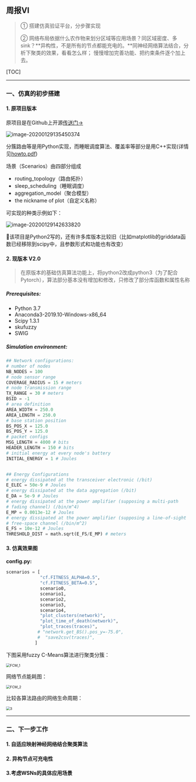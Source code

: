 ## 周报Ⅵ



> ① 搭建仿真验证平台，分步骤实现
>
> ② 网络布局依据什么农作物来划分区域等应用场景？同区域密度、多sink？**异构性，不是所有的节点都能充电的。**同神经网络算法结合，分析下聚类的效果，看看怎么样； 慢慢增加完善功能、把约束条件逐个加上去。



[TOC]



---



### 一、仿真的初步搭建



#### 1. 原项目版本

原项目是在Github上开源[传送门->]( https://github.com/darolt/wsn )

![image-20200129135450374](C:\Users\cyy\AppData\Roaming\Typora\typora-user-images\image-20200129135450374.png)

分簇路由等是用Python实现，而睡眠调度算法、覆盖率等部分是用C++实现(详情见[howto.pdf]( https://github.com/HenryChen1/wsn/blob/master/howto.pdf ))

场景（Scenarios）由四部分组成

- routing_topology（路由拓扑）
- sleep_scheduling（睡眠调度）
- aggregation_model（聚合模型）
- the nickname of  plot（自定义名称）

可实现的种类示例如下：

![image-20200129142633820](C:\Users\cyy\AppData\Roaming\Typora\typora-user-images\image-20200129142633820.png)



🚩该项目是Python2写的，还有许多库版本比较旧（比如matplotlib的griddata函数已经移除到scipy中，且参数形式和功能也有改变）



#### 2. 现版本 V2.0

> 在原版本的基础仿真算法功能上，将python2改成python3（为了配合Pytorch），算法部分基本没有增加和修改，只修改了部分库函数和属性名称



##### Prerequisites:

- Python 3.7
- Anaconda3-2019.10-Windows-x86_64 
- Scipy 1.3.1
- skufuzzy
- SWIG



##### Simulation environment:

```python
## Network configurations:
# number of nodes
NB_NODES = 100
# node sensor range
COVERAGE_RADIUS = 15 # meters 
# node transmission range
TX_RANGE = 30 # meters
BSID = -1
# area definition
AREA_WIDTH = 250.0
AREA_LENGTH = 250.0
# base station position
BS_POS_X = 125.0
BS_POS_Y = 125.0
# packet configs
MSG_LENGTH = 4000 # bits
HEADER_LENGTH = 150 # bits
# initial energy at every node's battery
INITIAL_ENERGY = 1 # Joules


## Energy Configurations
# energy dissipated at the transceiver electronic (/bit)
E_ELEC = 50e-9 # Joules
# energy dissipated at the data aggregation (/bit)
E_DA = 5e-9 # Joules
# energy dissipated at the power amplifier (supposing a multi-path
# fading channel) (/bin/m^4)
E_MP = 0.0013e-12 # Joules
# energy dissipated at the power amplifier (supposing a line-of-sight
# free-space channel (/bin/m^2)
E_FS = 10e-12 # Joules
THRESHOLD_DIST = math.sqrt(E_FS/E_MP) # meters
```



#### 3. 仿真效果图

**config.py:**

```python
scenarios = [
             "cf.FITNESS_ALPHA=0.5",
             "cf.FITNESS_BETA=0.5",
             scenario0,
             scenario1,
             scenario2,
             scenario3,
             scenario4,
             "plot_clusters(network)",
             "plot_time_of_death(network)",
             "plot_traces(traces)",
            # "network.get_BS().pos_y=-75.0",
            #  "save2csv(traces)",
           ]
```

下图采用fuzzy C-Means算法进行聚类分簇：

<img src="C:\Users\cyy\Desktop\FCM_1.png" alt="FCM_1" style="zoom:67%;" />

网络节点能耗图：

<img src="C:\Users\cyy\Desktop\FCM_2.png" alt="FCM_2" style="zoom:67%;" />

比较各算法路由的网络生命周期：



<img src="C:\Users\cyy\Desktop\3.png" alt="3" style="zoom:67%;" />



---



### 二、下一步工作

#### 1. 自适应映射神经网络结合聚类算法



#### 2. 异构节点可充电性



#### 3.考虑WSNs的具体应用场景